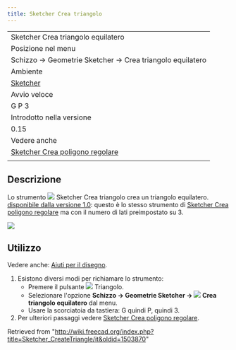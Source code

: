 ```yaml
---
title: Sketcher Crea triangolo
---
```

|  |
| --- |
| Sketcher Crea triangolo equilatero |
| Posizione nel menu |
| Schizzo → Geometrie Sketcher → Crea triangolo equilatero |
| Ambiente |
| [Sketcher](/Sketcher_Workbench/it "Sketcher Workbench/it") |
| Avvio veloce |
| G P 3 |
| Introdotto nella versione |
| 0.15 |
| Vedere anche |
| [Sketcher Crea poligono regolare](/Sketcher_CreateRegularPolygon/it "Sketcher CreateRegularPolygon/it") |
|  |

## Descrizione

Lo strumento ![](/images/Sketcher_CreateTriangle.svg) Sketcher Crea triangolo crea un triangolo equilatero. [disponibile dalla versione 1.0](/Release_notes_1.0/it "Release notes 1.0/it"): questo è lo stesso strumento di [Sketcher Crea poligono regolare](/Sketcher_CreateRegularPolygon/it "Sketcher CreateRegularPolygon/it") ma con il numero di lati preimpostato su 3.

![](/images/SketcherCreateTriangleExample.png)

## Utilizzo

Vedere anche: [Aiuti per il disegno](/Sketcher_Workbench/it#Drawing_aids "Sketcher Workbench/it").

1. Esistono diversi modi per richiamare lo strumento:
   * Premere il pulsante ![](/images/Sketcher_CreateTriangle.svg) Triangolo.
   * Selezionare l'opzione **Schizzo → Geometrie Sketcher → ![](/images/Sketcher_CreateTriangle.svg) Crea triangolo equilatero** dal menu.
   * Usare la scorciatoia da tastiera: G quindi P, quindi 3.
2. Per ulteriori passaggi vedere [Sketcher Crea poligono regolare](/Sketcher_CreateRegularPolygon/it#Usage "Sketcher CreateRegularPolygon/it").

Retrieved from "<http://wiki.freecad.org/index.php?title=Sketcher_CreateTriangle/it&oldid=1503870>"